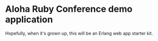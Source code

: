 # Aloha Ruby Conference demo application

Hopefully, when it's grown up, this will be an Erlang web app starter kit.

